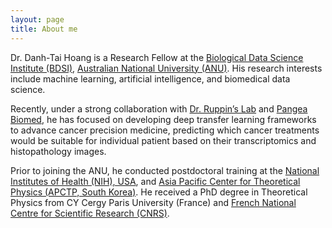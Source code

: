 ```yaml
---
layout: page
title: About me
---
```


Dr. Danh-Tai Hoang is a Research Fellow at the [Biological Data Science Institute (BDSI)](https://bdsi.anu.edu.au/), [Australian National University (ANU)](https://www.anu.edu.au/). His research interests include machine learning, artificial intelligence, and biomedical data science. 

Recently, under a strong collaboration with [Dr. Ruppin’s Lab](https://ccr.cancer.gov/staff-directory/eytan-ruppin) and [Pangea Biomed](https://pangeabiomed.com/), he has focused on developing deep transfer learning frameworks to advance cancer precision medicine, predicting which cancer treatments would be suitable for individual patient based on their transcriptomics and histopathology images. 

Prior to joining the ANU, he conducted postdoctoral training at the [National Institutes of Health (NIH), USA](https://www.nih.gov/), and [Asia Pacific Center for Theoretical Physics (APCTP, South Korea)](https://www.apctp.org/). He received a PhD degree in Theoretical Physics from CY Cergy Paris University (France) and [French National Centre for Scientific Research (CNRS)](https://www.cnrs.fr/en/cnrs).
